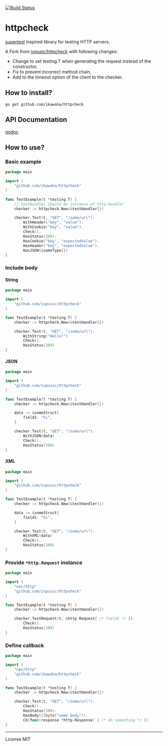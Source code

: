 [![Build Status](https://travis-ci.org/ikawaha/httpcheck.svg?branch=master)](https://travis-ci.org/ikawaha/httpcheck)

# httpcheck

[supertest](https://github.com/visionmedia/supertest) inspired library for testing HTTP servers.

A Fork from [ivpusic/httpcheck](https://github.com/ivpusic/httpcheck) with following changes:

* Change to set testing.T when generating the request instead of the constructor,
* Fix to prevent incorrect method chain,
* Add to the timeout option of the client to the checker.


## How to install?
```
go get github.com/ikawaha/httpcheck
```

## API Documentation
[godoc](https://godoc.org/github.com/ikawaha/httpcheck)

## How to use?

### Basic example
```Go
package main

import (
	"github.com/ikawaha/httpcheck"
)

func TestExample(t *testing.T) {
	// testHandler should be instance of http.Handler
	checker := httpcheck.New(&testHandler{})

	checker.Test(t, "GET", "/some/url").
		WithHeader("key", "value").
		WithCookie("key", "value").
		Check().
		HasStatus(200).
		HasCookie("key", "expectedValue").
		HasHeader("key", "expectedValue").
		HasJSON(&someType{})
}
```

### Include body

#### String
```Go
package main

import (
	"github.com/ivpusic/httpcheck"
)

func TestExample(t *testing.T) {
	checker := httpcheck.New(&testHandler{})

	checker.Test(t, "GET", "/some/url").
		WithString("Hello!")
		Check().
		HasStatus(200)
}
```

#### JSON
```Go
package main

import (
	"github.com/ivpusic/httpcheck"
)

func TestExample(t *testing.T) {
	checker := httpcheck.New(&testHandler{})

	data := &someStruct{
		field1: "hi",
	}

	checker.Test(t, "GET", "/some/url").
		WithJSON(data)
		Check().
		HasStatus(200)
}
```

#### XML
```Go
package main

import (
	"github.com/ivpusic/httpcheck"
)

func TestExample(t *testing.T) {
	checker := httpcheck.New(&testHandler{})

	data := &someStruct{
		field1: "hi",
	}

	checker.Test(t, "GET", "/some/url").
		WithXML(data)
		Check().
		HasStatus(200)
}

```
### Provide ``*http.Request`` instance
```Go
package main

import (
	"net/http"
	"github.com/ivpusic/httpcheck"
)

func TestExample(t *testing.T) {
	checker := httpcheck.New(&testHandler{})

	checker.TestRequest(t, &http.Request{ /* fields */ }).
		Check().
		HasStatus(200)
}
```

### Define callback
```Go
package main

import (
	"net/http"
	"github.com/ikawaha/httpcheck"
)

func TestExample(t *testing.T) {
	checker := httpcheck.New(&testHandler{})

	checker.Test(t, "GET", "/some/url").
		Check().
		HasStatus(200).
		HasBody([]byte("some body")).
		Cb(func(response *http.Response) { /* do something */ })
}
```

---
License MIT

